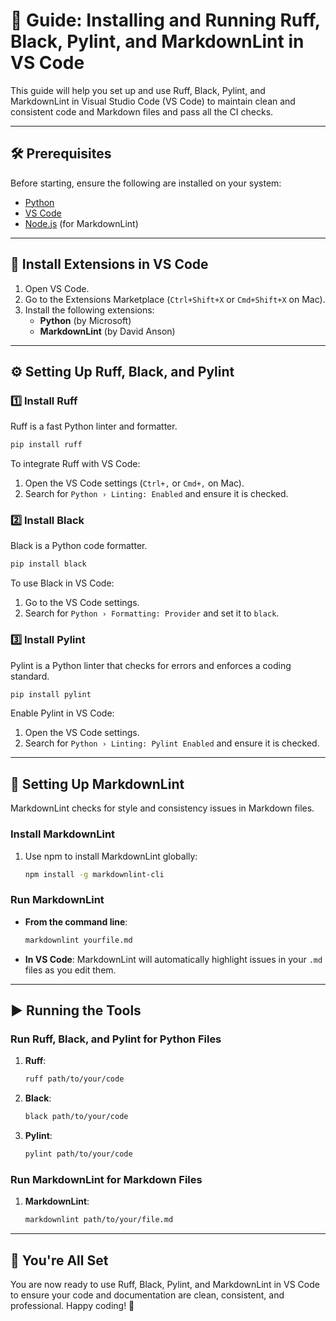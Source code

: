 # 🚀 Guide: Installing and Running Ruff, Black, Pylint, and MarkdownLint in VS Code

This guide will help you set up and use Ruff, Black, Pylint, and MarkdownLint in
Visual Studio Code (VS Code) to maintain clean and consistent code and Markdown
files and pass all the CI checks.

---

## 🛠️ Prerequisites

Before starting, ensure the following are installed on your system:

- [Python](https://www.python.org/)
- [VS Code](https://code.visualstudio.com/)
- [Node.js](https://nodejs.org/) (for MarkdownLint)

---

## 🔧 Install Extensions in VS Code

1. Open VS Code.
2. Go to the Extensions Marketplace (`Ctrl+Shift+X` or `Cmd+Shift+X` on Mac).
3. Install the following extensions:
   - **Python** (by Microsoft)
   - **MarkdownLint** (by David Anson)

---

## ⚙️ Setting Up Ruff, Black, and Pylint

### 1️⃣ Install Ruff

Ruff is a fast Python linter and formatter.

```bash
pip install ruff
```

To integrate Ruff with VS Code:

1. Open the VS Code settings (`Ctrl+,` or `Cmd+,` on Mac).
2. Search for `Python › Linting: Enabled` and ensure it is checked.

### 2️⃣ Install Black

Black is a Python code formatter.

```bash
pip install black
```

To use Black in VS Code:

1. Go to the VS Code settings.
2. Search for `Python › Formatting: Provider` and set it to `black`.

### 3️⃣ Install Pylint

Pylint is a Python linter that checks for errors and enforces a coding standard.

```bash
pip install pylint
```

Enable Pylint in VS Code:

1. Open the VS Code settings.
2. Search for `Python › Linting: Pylint Enabled` and ensure it is checked.

---

## 📜 Setting Up MarkdownLint

MarkdownLint checks for style and consistency issues in Markdown files.

### Install MarkdownLint

1. Use npm to install MarkdownLint globally:

   ```bash
   npm install -g markdownlint-cli
   ```

### Run MarkdownLint

- **From the command line**:

  ```bash
  markdownlint yourfile.md
  ```

- **In VS Code**:
  MarkdownLint will automatically highlight issues in your `.md` files as you
edit them.

---

## ▶️ Running the Tools

### Run Ruff, Black, and Pylint for Python Files

1. **Ruff**:

   ```bash
   ruff path/to/your/code
   ```

2. **Black**:

   ```bash
   black path/to/your/code
   ```

3. **Pylint**:

   ```bash
   pylint path/to/your/code
   ```

### Run MarkdownLint for Markdown Files

1. **MarkdownLint**:

   ```bash
   markdownlint path/to/your/file.md
   ```

---

## 🎉 You're All Set

You are now ready to use Ruff, Black, Pylint, and MarkdownLint in VS Code to
ensure your code and documentation are clean, consistent, and professional.
Happy coding! 🚀
